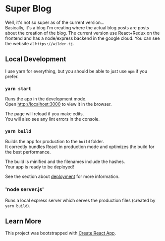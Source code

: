 # Super Blog
Well, it's not so super as of the current version...<br>
Basically, it's a blog I'm creating where the actual blog posts are posts about the creation of the blog. The current version use React+Redux on the frontend and has a node/express backend in the google cloud. You can see the website at `https://wilder.tj`.

## Local Development

I use yarn for everything, but you should be able to just use `npm` if you prefer.

### `yarn start`

Runs the app in the development mode.<br>
Open [http://localhost:3000](http://localhost:3000) to view it in the browser.

The page will reload if you make edits.<br>
You will also see any lint errors in the console.

### `yarn build`

Builds the app for production to the `build` folder.<br>
It correctly bundles React in production mode and optimizes the build for the best performance.

The build is minified and the filenames include the hashes.<br>
Your app is ready to be deployed!

See the section about [deployment](https://facebook.github.io/create-react-app/docs/deployment) for more information.

### 'node server.js'

Runs a local express server which serves the production files (created by `yarn build`).

## Learn More

This project was bootstrapped with [Create React App](https://github.com/facebook/create-react-app).
